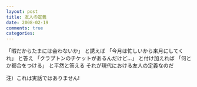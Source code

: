 ```yaml
---
layout: post
title: 友人の定義
date: 2008-02-19
comments: true
categories:
---
```



「暇だからたまには会わないか」
と誘えば
「今月は忙しいから来月にしてくれ」
と答え
「クラプトンのチケットがあるんだけど…」
と付け加えれば
「何とか都合をつける」
と平然と答える
それが現代における友人の定義なのだ

注）これは実話ではありません!